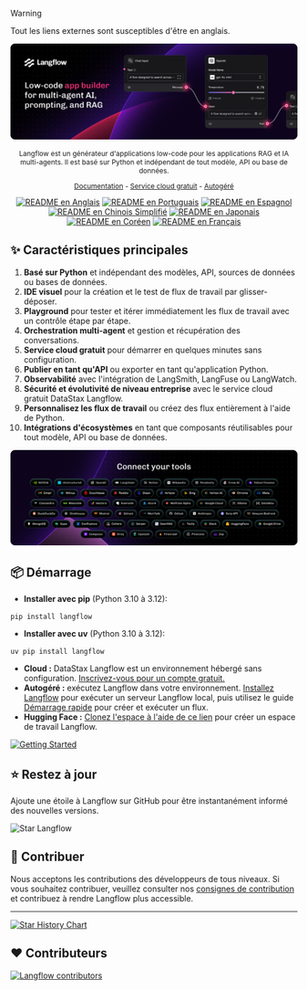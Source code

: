 > [!WARNING]
> Tout les liens externes sont susceptibles d'être en anglais.

![Langflow](./docs/static/img/hero.png)

<p align="center" style="font-size: 12px;">
    Langflow est un générateur d'applications low-code pour les applications RAG et IA multi-agents. Il est basé sur Python et indépendant de tout modèle, API ou base de données.
</p>

<p align="center" style="font-size: 12px;">
    <a href="https://docs.langflow.org" style="text-decoration: underline;">Documentation</a> -
    <a href="https://astra.datastax.com/signup?type=langflow" style="text-decoration: underline;">Service cloud gratuit</a> -
    <a href="https://docs.langflow.org/get-started-installation" style="text-decoration: underline;">Autogéré</a>
</p>

<div align="center">
  <a href="./README.md"><img alt="README en Anglais" src="https://img.shields.io/badge/English-d9d9d9"></a>
  <a href="./README.PT.md"><img alt="README en Portuguais" src="https://img.shields.io/badge/Portuguese-d9d9d9"></a>
  <a href="./README.ES.md"><img alt="README en Espagnol" src="https://img.shields.io/badge/Spanish-d9d9d9"></a>
  <a href="./README.zh_CN.md"><img alt="README en Chinois Simplifié" src="https://img.shields.io/badge/简体中文-d9d9d9"></a>
  <a href="./README.ja.md"><img alt="README en Japonais" src="https://img.shields.io/badge/日本語-d9d9d9"></a>
  <a href="./README.KR.md"><img alt="README en Coréen" src="https://img.shields.io/badge/한국어-d9d9d9"></a>
  <a href="./README.FR.md"><img alt="README en Français" src="https://img.shields.io/badge/Français-d9d9d9"></a>
</div>

## ✨ Caractéristiques principales

1. **Basé sur Python** et indépendant des modèles, API, sources de données ou bases de données.
2. **IDE visuel** pour la création et le test de flux de travail par glisser-déposer.
3. **Playground** pour tester et itérer immédiatement les flux de travail avec un contrôle étape par étape.
4. **Orchestration multi-agent** et gestion et récupération des conversations.
5. **Service cloud gratuit** pour démarrer en quelques minutes sans configuration.
6. **Publier en tant qu'API** ou exporter en tant qu'application Python.
7. **Observabilité** avec l'intégration de LangSmith, LangFuse ou LangWatch.
8. **Sécurité et évolutivité de niveau entreprise** avec le service cloud gratuit DataStax Langflow.
9. **Personnalisez les flux de travail** ou créez des flux entièrement à l'aide de Python.
10. **Intégrations d'écosystèmes** en tant que composants réutilisables pour tout modèle, API ou base de données.

![Intégrations](./docs/static/img/integrations.png)

## 📦 Démarrage

- **Installer avec pip** (Python 3.10 à 3.12):

```shell
pip install langflow
```

- **Installer avec uv** (Python 3.10 à 3.12):

```shell
uv pip install langflow
```

- **Cloud :** DataStax Langflow est un environnement hébergé sans configuration. [Inscrivez-vous pour un compte gratuit.](https://astra.datastax.com/signup?type=langflow)
- **Autogéré :** exécutez Langflow dans votre environnement. [Installez Langflow](https://docs.langflow.org/get-started-installation) pour exécuter un serveur Langflow local, puis utilisez le guide [Démarrage rapide](https://docs.langflow.org/get-started-quickstart) pour créer et exécuter un flux.
- **Hugging Face :** [Clonez l'espace à l'aide de ce lien](https://huggingface.co/spaces/Langflow/Langflow?duplicate=true) pour créer un espace de travail Langflow.

[![Getting Started](https://github.com/user-attachments/assets/f1adfbe7-3c35-43a4-b265-661f3d4f875f)](https://www.youtube.com/watch?v=kinngWhaUKM)

## ⭐ Restez à jour

Ajoute une étoile à Langflow sur GitHub pour être instantanément informé des nouvelles versions.

![Star Langflow](https://github.com/user-attachments/assets/03168b17-a11d-4b2a-b0f7-c1cce69e5a2c)

## 👋 Contribuer

Nous acceptons les contributions des développeurs de tous niveaux. Si vous souhaitez contribuer, veuillez consulter nos [consignes de contribution](./CONTRIBUTING.md) et contribuez à rendre Langflow plus accessible.

---

[![Star History Chart](https://api.star-history.com/svg?repos=langflow-ai/langflow&type=Timeline)](https://star-history.com/#langflow-ai/langflow&Date)

## ❤️ Contributeurs

[![Langflow contributors](https://contrib.rocks/image?repo=langflow-ai/langflow)](https://github.com/langflow-ai/langflow/graphs/contributors)
